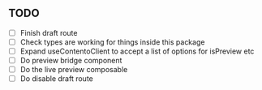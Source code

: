 ## TODO

- [ ] Finish draft route
- [ ] Check types are working for things inside this package
- [ ] Expand useContentoClient to accept a list of options for isPreview etc
- [ ] Do preview bridge component
- [ ] Do the live preview composable
- [ ] Do disable draft route
